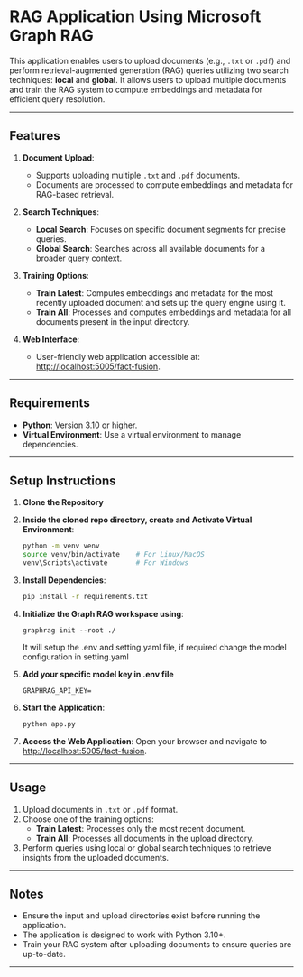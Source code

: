 # RAG Application Using Microsoft Graph RAG

This application enables users to upload documents (e.g., `.txt` or `.pdf`) and perform retrieval-augmented generation (RAG) queries utilizing two search techniques: **local** and **global**. It allows users to upload multiple documents and train the RAG system to compute embeddings and metadata for efficient query resolution.

---

## Features

1. **Document Upload**:
   - Supports uploading multiple `.txt` and `.pdf` documents.
   - Documents are processed to compute embeddings and metadata for RAG-based retrieval.

2. **Search Techniques**:
   - **Local Search**: Focuses on specific document segments for precise queries.
   - **Global Search**: Searches across all available documents for a broader query context.

3. **Training Options**:
   - **Train Latest**: Computes embeddings and metadata for the most recently uploaded document and sets up the query engine using it.
   - **Train All**: Processes and computes embeddings and metadata for all documents present in the input directory.

4. **Web Interface**:
   - User-friendly web application accessible at: [http://localhost:5005/fact-fusion](http://localhost:5005/fact-fusion).

---

## Requirements

- **Python**: Version 3.10 or higher.
- **Virtual Environment**: Use a virtual environment to manage dependencies.

---

## Setup Instructions

1. **Clone the Repository**

2. **Inside the cloned repo directory, create and Activate Virtual Environment**:
   ```bash
   python -m venv venv
   source venv/bin/activate    # For Linux/MacOS
   venv\Scripts\activate       # For Windows
   ```

3. **Install Dependencies**:
   ```bash
   pip install -r requirements.txt
   ```

4. **Initialize the Graph RAG workspace using**:
   ```
   graphrag init --root ./
   ```
   It will setup the .env and setting.yaml file, if required change the model configuration in setting.yaml 

5. **Add your specific model key in .env file**
    ```
    GRAPHRAG_API_KEY=
    ```
6. **Start the Application**:
   ```bash
   python app.py
   ```

7. **Access the Web Application**:
   Open your browser and navigate to [http://localhost:5005/fact-fusion](http://localhost:5005/fact-fusion).

---

## Usage

1. Upload documents in `.txt` or `.pdf` format.
2. Choose one of the training options:
   - **Train Latest**: Processes only the most recent document.
   - **Train All**: Processes all documents in the upload directory.
3. Perform queries using local or global search techniques to retrieve insights from the uploaded documents.

---

## Notes

- Ensure the input and upload directories exist before running the application.
- The application is designed to work with Python 3.10+.
- Train your RAG system after uploading documents to ensure queries are up-to-date.

---

